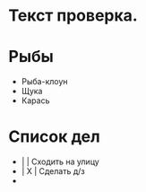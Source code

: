 # Текст проверка.

# Рыбы
* Рыба-клоун
* Щука
* Карась

# Список дел
* |  | Сходить на улицу
* | X | Сделать д/з
* 
